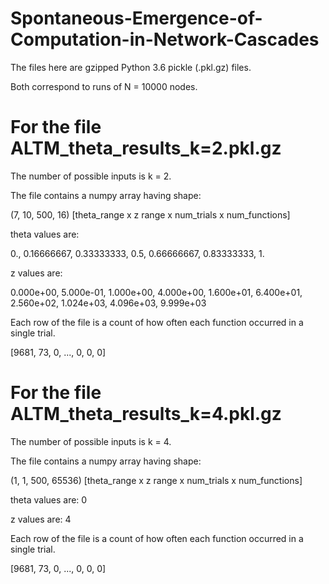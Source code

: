 # Spontaneous-Emergence-of-Computation-in-Network-Cascades

The files here are gzipped Python 3.6 pickle (.pkl.gz) files.

Both correspond to runs of N = 10000 nodes.

# For the file ALTM_theta_results_k=2.pkl.gz

The number of possible inputs is k = 2.

The file contains a numpy array having shape:

(7, 10, 500, 16)  [theta_range x z range x num_trials x num_functions]

theta values are:

0., 0.16666667, 0.33333333, 0.5, 0.66666667, 0.83333333, 1.       

z values are:

0.000e+00, 5.000e-01, 1.000e+00, 4.000e+00, 1.600e+01, 6.400e+01, 2.560e+02, 1.024e+03, 4.096e+03, 9.999e+03

Each row of the file is a count of how often each function occurred in a single trial.

[9681,   73,    0, ...,    0,    0,    0]


# For the file ALTM_theta_results_k=4.pkl.gz

The number of possible inputs is k = 4.

The file contains a numpy array having shape:

(1, 1, 500, 65536)  [theta_range x z range x num_trials x num_functions]

theta values are:
0       

z values are:
4

Each row of the file is a count of how often each function occurred in a single trial.

[9681,   73,    0, ...,    0,    0,    0]
